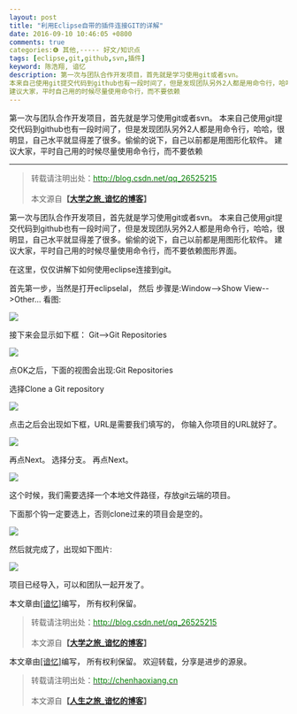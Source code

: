 ```yaml
---
layout: post
title: "利用Eclipse自带的插件连接GIT的详解"
date: 2016-09-10 10:46:05 +0800
comments: true
categories:❻ 其他,----- 好文/知识点
tags: [eclipse,git,github,svn,插件]
keyword: 陈浩翔, 谙忆
description: 第一次与团队合作开发项目，首先就是学习使用git或者svn。 
本来自己使用git提交代码到github也有一段时间了，但是发现团队另外2人都是用命令行，哈哈，很明显，自己水平就显得差了很多。偷偷的说下，自己以前都是用图形化软件。 
建议大家，平时自己用的时候尽量使用命令行，而不要依赖 
---
```



第一次与团队合作开发项目，首先就是学习使用git或者svn。 
本来自己使用git提交代码到github也有一段时间了，但是发现团队另外2人都是用命令行，哈哈，很明显，自己水平就显得差了很多。偷偷的说下，自己以前都是用图形化软件。 
建议大家，平时自己用的时候尽量使用命令行，而不要依赖
<!-- more -->
----------

<blockquote cite='陈浩翔'>
<p background-color='#D3D3D3'>转载请注明出处：<a href='http://blog.csdn.net/qq_26525215'><font color="green">http://blog.csdn.net/qq_26525215</font></a><br><br>
本文源自<strong>【<a href='http://blog.csdn.net/qq_26525215' target='_blank'>大学之旅_谙忆的博客</a>】</strong></p>
</blockquote>

第一次与团队合作开发项目，首先就是学习使用git或者svn。
本来自己使用git提交代码到github也有一段时间了，但是发现团队另外2人都是用命令行，哈哈，很明显，自己水平就显得差了很多。偷偷的说下，自己以前都是用图形化软件。
建议大家，平时自己用的时候尽量使用命令行，而不要依赖图形界面。

在这里，仅仅讲解下如何使用eclipse连接到git。

首先第一步，当然是打开eclipselal，
然后
步骤是:Window-->Show View-->Other...
看图:

![](http://img.blog.csdn.net/20160910223541863)

接下来会显示如下框：
Git-->Git Repositories

![](http://img.blog.csdn.net/20160910223644830)

点OK之后，下面的视图会出现:Git Repositories

选择Clone a Git repository

![](http://img.blog.csdn.net/20160910223729459)

点击之后会出现如下框，URL是需要我们填写的，
你输入你项目的URL就好了。

![](http://img.blog.csdn.net/20160910224122731)

再点Next。
选择分支。
再点Next。

![](http://img.blog.csdn.net/20160910224220388)

这个时候，我们需要选择一个本地文件路径，存放git云端的项目。

下面那个钩一定要选上，否则clone过来的项目会是空的。

![](http://img.blog.csdn.net/20160910224347375)

然后就完成了，出现如下图片:

![](http://img.blog.csdn.net/20160910224403755)

项目已经导入，可以和团队一起开发了。


本文章由<a href="https://chenhaoxiang.github.io/">[谙忆]</a>编写， 所有权利保留。 
<blockquote cite='陈浩翔'>
<p background-color='#D3D3D3'>转载请注明出处：<a href='http://blog.csdn.net/qq_26525215'><font color="green">http://blog.csdn.net/qq_26525215</font></a><br><br>
本文源自<strong>【<a href='http://blog.csdn.net/qq_26525215' target='_blank'>大学之旅_谙忆的博客</a>】</strong></p>
</blockquote>


本文章由<a href="http://chenhaoxiang.cn/">[谙忆]</a>编写， 所有权利保留。 
欢迎转载，分享是进步的源泉。
<blockquote cite='陈浩翔'>
<p background-color='#D3D3D3'>转载请注明出处：<a href='http://chenhaoxiang.cn'><font color="green">http://chenhaoxiang.cn</font></a><br><br>
本文源自<strong>【<a href='http://chenhaoxiang.cn' target='_blank'>人生之旅_谙忆的博客</a>】</strong></p>
</blockquote>
